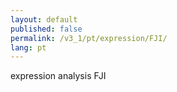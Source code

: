```yaml
---
layout: default
published: false
permalink: /v3_1/pt/expression/FJI/
lang: pt
---
```


expression analysis FJI
